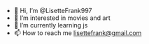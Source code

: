 - 👋 Hi, I’m @LisetteFrank997
- 👀 I’m interested in movies and art
- 🌱 I’m currently learning js
- 📫 How to reach me lisettefrank@gmail.com

<!---
LisetteFrank997/LisetteFrank997 is a ✨ special ✨ repository because its `README.md` (this file) appears on your GitHub profile.
You can click the Preview link to take a look at your changes.
--->
